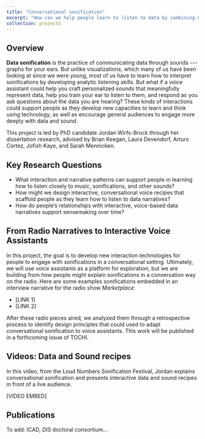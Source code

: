 ```yaml
---
title: "Conversational sonification"
excerpt: "How can we help people learn to listen to data by combining narrative storytelling and data sonification, which is the practice of communicating data through sounds?"
collection: projects
---
```


## Overview

**Data sonification** is the practice of communicating data through sounds --- graphs for your ears. But unlike visualizations, which many of us have been looking at since we were young, most of us have to learn how to interpret sonifications by developing analytic listening skills. But what if a voice assistant could help you craft personalized sounds that meaningfully represent data, help you train your ear to listen to them, and respond as you ask questions about the data you are hearing? These kinds of interactions could support people as they develop new capacities to learn and think using technology, as well as encourage general audiences to engage more deeply with data and sound.

This project is led by PhD candidate Jordan Wirfs-Brock through her dissertation research, advised by Brian Keegan, Laura Devendorf, Arturo Cortez, Jofish Kaye, and Sarah Mennicken.


## Key Research Questions

* What interaction and narrative patterns can support people in learning how to listen closely to music, sonifications, and other sounds?
* How might we design interactive, conversational voice recipes that scaffold people as they learn how to listen to data narratives?
* How do people’s relationships with interactive, voice-based data narratives support sensemaking over time?

## From Radio Narratives to Interactive Voice Assistants

In this project, the goal is to develop new interaction technologies for people to engage with sonifications in a conversational setting. Ultimately, we will use voice assistants as a platform for exploration, but we are building from how people might explain sonifications in a conversation way on the radio. Here are some examples sonifications embedded in an interview narrative for the radio show *Marketplace*:
* [LINK 1]
* [LINK 2]

After these radio pieces aired, we analyzed them through a retrospective process to identify design principles that could used to adapt conversational sonification to voice assistants. This work will be published in a forthcoming issue of TOCHI.

## Videos: Data and Sound recipes

In this video, from the Loud Numbers Sonification Festival, Jordan explains conversational sonification and presents interactive data and sound recipes in front of a live audience.

[VIDEO EMBED]

## Publications

To add: ICAD, DIS doctoral consortium...
